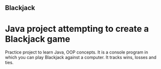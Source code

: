 ## Blackjack
# Java project attempting to create a Blackjack game

Practice project to learn Java, OOP concepts.
It is a console program in which you can play Blackjack against a computer. 
It tracks wins, losses and ties. 

